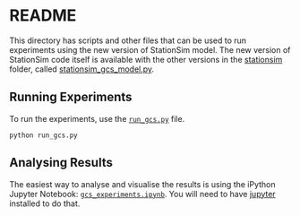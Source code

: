# README

This directory has scripts and other files that can be used to run experiments using the new version of StationSim model.
The new version of StationSim code itself is available with the other versions in the [stationsim](../../stationsim) folder, called [stationsim_gcs_model.py](../../stationsim/stationsim_gcs_model.py). 


## Running Experiments

To run the experiments, use the [`run_gcs.py`](./run_gcs.py) file.

```
python run_gcs.py
```

## Analysing Results

The easiest way to analyse and visualise the results is using the iPython Jupyter Notebook: [`gcs_experiments.ipynb`](gcs_experiments.ipynb).
You will need to have [jupyter](https://jupyter.org/) installed to do that.
